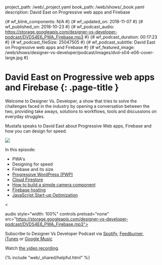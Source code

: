 project_path: /web/_project.yaml book_path: /web/shows/_book.yaml description: David East on Progressive web apps and Firebase

{# wf_blink_components: N/A #} {# wf_updated_on: 2018-11-07 #} {# wf_published_on: 2018-10-23 #} {# wf_podcast_audio: https://storage.googleapis.com/designer-vs-developer-podcast/DVDS4E6_PWA_Firebase.mp3 #} {# wf_podcast_duration: 00:17:23 #} {# wf_podcast_fileSize: 25047505 #} {# wf_podcast_subtitle: David East on Progressive web apps and Firebase #} {# wf_featured_image: /web/shows/designer-vs-developer/podcast/images/dvd-s04-e06-cover-large.jpg #}

# David East on Progressive web apps and Firebase {: .page-title }

Welcome to Designer Vs. Developer, a show that tries to solve the challenges faced in the industry by opening a conversation between the two, providing take aways, solutions to workflows, tools and discussions on everyday struggles.

Mustafa speaks to David East about Progressive Web apps, Firebase and how you can design for speed.

<img class="attempt-right"
  src="/web/shows/designer-vs-developer/podcast/images/dvd-s04-e06-cover.jpg" />

In this episode:

* PWA's
* Designing for speed
* Firebase and its size
* [Progressive WordPress (PWP)](http://bit.ly/2Jl2nMK) 
* [Cloud Firestore](http://bit.ly/2AMVu1u)
* [How to build a simple camera component](http://bit.ly/2SK90dn)
* [Firebase hosting](http://bit.ly/2SLQKQJ)
* [JavaScript Start-up Optimization](http://bit.ly/2D2CzkW)

<

audio style="width: 100%" controls preload="none" src="https://storage.googleapis.com/designer-vs-developer-podcast/DVDS4E6_PWA_Firebase.mp3">

Subscribe to Designer Vs Developer Podcast via
<a href="http://bit.ly/mustafaOnSpotify">Spotify</a>,
<a href="https://goo.gl/USHXv8">Feedburner</a>,
<a href="https://goo.gl/1E9U0G">iTunes</a> or
<a href="https://goo.gl/qCBlST">Google Music</a>

Watch [ the video recording](https://www.youtube.com/playlist?list=PLNYkxOF6rcIC60856GnLEV5GQXMxc9ByJ).

{% include "web/_shared/helpful.html" %}